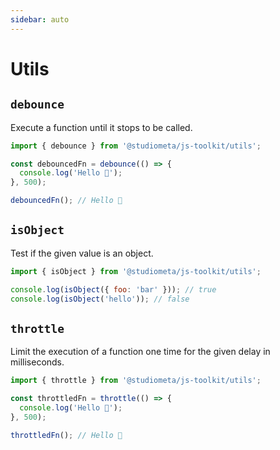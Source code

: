 ```yaml
---
sidebar: auto
---
```


# Utils

## `debounce`

Execute a function until it stops to be called.

```js
import { debounce } from '@studiometa/js-toolkit/utils';

const debouncedFn = debounce(() => {
  console.log('Hello 👋');
}, 500);

debouncedFn(); // Hello 👋
```

## `isObject`

Test if the given value is an object.

```js
import { isObject } from '@studiometa/js-toolkit/utils';

console.log(isObject({ foo: 'bar' })); // true
console.log(isObject('hello')); // false
```

## `throttle`

Limit the execution of a function one time for the given delay in milliseconds.

```js
import { throttle } from '@studiometa/js-toolkit/utils';

const throttledFn = throttle(() => {
  console.log('Hello 👋');
}, 500);

throttledFn(); // Hello 👋
```

